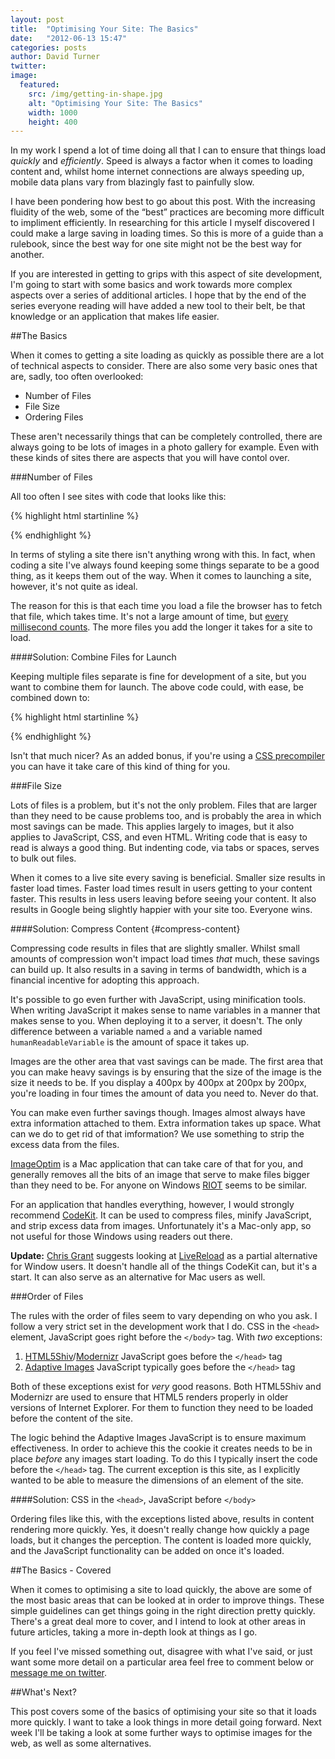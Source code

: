 ```yaml
---
layout: post
title:  "Optimising Your Site: The Basics"
date:   "2012-06-13 15:47"
categories: posts
author: David Turner
twitter:
image:
  featured:
    src: /img/getting-in-shape.jpg
    alt: "Optimising Your Site: The Basics"
    width: 1000
    height: 400
---
```

In my work I spend a lot of time doing all that I can to ensure that things load *quickly* and *efficiently*. Speed is always a factor when it comes to loading content and, whilst home internet connections are always speeding up, mobile data plans vary from blazingly fast to painfully slow.

I have been pondering how best to go about this post. With the increasing fluidity of the web, some of the “best” practices are becoming more difficult to impliment efficiently. In researching for this article I myself discovered I could make a large saving in loading times. So this is more of a guide than a rulebook, since the best way for one site might not be the best way for another.

If you are interested in getting to grips with this aspect of site development, I'm going to start with some basics and work towards more complex aspects over a series of additional articles. I hope that by the end of the series everyone reading will have added a new tool to their belt, be that knowledge or an application that makes life easier.

##The Basics

When it comes to getting a site loading as quickly as possible there are a lot of technical aspects to consider. There are also some very basic ones that are, sadly, too often overlooked:

- Number of Files
- File Size
- Ordering Files

These aren't necessarily things that can be completely controlled, there are always going to be lots of images in a photo gallery for example. Even with these kinds of sites there are aspects that you will have contol over.

###Number of Files

All too often I see sites with code that looks like this:

{% highlight html startinline %}
<link type="text/css" rel="stylesheet" media="screen" href="/style/style_reset.css" />
<link type="text/css" rel="stylesheet" media="screen" href="/style/style_960.css" />
<link type="text/css" rel="stylesheet" media="screen" href="/style/style_structure.css" />
<link type="text/css" rel="stylesheet" media="print" href="/style/style_print.css" />
{% endhighlight %}

In terms of styling a site there isn't anything wrong with this. In fact, when coding a site I've always found keeping some things separate to be a good thing, as it keeps them out of the way. When it comes to launching a site, however, it's not quite as ideal.

The reason for this is that each time you load a file the browser has to fetch that file, which takes time. It's not a large amount of time, but [every millisecond counts][1]. The more files you add the longer it takes for a site to load.

####Solution: Combine Files for Launch

Keeping multiple files separate is fine for development of a site, but you want to combine them for launch. The above code could, with ease, be combined down to:

{% highlight html startinline %}
<link type="text/css" rel="stylesheet" media="screen" href="/style/site.css" />
{% endhighlight %}

Isn't that much nicer? As an added bonus, if you're using a [CSS precompiler][2] you can have it take care of this kind of thing for you.

###File Size

Lots of files is a problem, but it's not the only problem. Files that are larger than they need to be cause problems too, and is probably the area in which most savings can be made. This applies largely to images, but it also applies to JavaScript, CSS, and even HTML. Writing code that is easy to read is always a good thing. But indenting code, via tabs or spaces, serves to bulk out files.

When it comes to a live site every saving is beneficial. Smaller size results in faster load times. Faster load times result in users getting to your content faster. This results in less users leaving before seeing your content. It also results in Google being slightly happier with your site too. Everyone wins.

####Solution: Compress Content {#compress-content}

Compressing code results in files that are slightly smaller. Whilst small amounts of compression won't impact load times *that* much, these savings can build up. It also results in a saving in terms of bandwidth, which is a financial incentive for adopting this approach.

It's possible to go even further with JavaScript, using minification tools. When writing JavaScript it makes sense to name variables in a manner that makes sense to you. When deploying it to a server, it doesn't. The only difference between a variable named `a` and a variable named `humanReadableVariable` is the amount of space it takes up.

Images are the other area that vast savings can be made. The first area that you can make heavy savings is by ensuring that the size of the image is the size it needs to be. If you display a 400px by 400px at 200px by 200px, you're loading in four times the amount of data you need to. Never do that.

You can make even further savings though. Images almost always have extra information attached to them. Extra information takes up space. What can we do to get rid of that imformation? We use something to strip the excess data from the files.

[ImageOptim][] is a Mac application that can take care of that for you, and generally removes all the bits of an image that serve to make files bigger than they need to be. For anyone on Windows [RIOT][] seems to be similar.

For an application that handles everything, however, I would strongly recommend [CodeKit][]. It can be used to compress files, minify JavaScript, and strip excess data from images. Unfortunately it's a Mac-only app, so not useful for those Windows using readers out there.

**Update:** [Chris Grant][] suggests looking at [LiveReload][] as a partial alternative for Window users. It doesn't handle all of the things CodeKit can, but it's a start. It can also serve as an alternative for Mac users as well.

###Order of Files

The rules with the order of files seem to vary depending on who you ask. I follow a very strict set in the development work that I do. CSS in the `<head>` element, JavaScript goes right before the `</body>` tag. With *two* exceptions:

1. [HTML5Shiv][]/[Modernizr][] JavaScript goes before the `</head>` tag
2. [Adaptive Images][] JavaScript typically goes before the `</head>` tag

Both of these exceptions exist for *very* good reasons. Both HTML5Shiv and Modernizr are used to ensure that HTML5 renders properly in older versions of Internet Explorer. For them to function they need to be loaded before the content of the site.

The logic behind the Adaptive Images JavaScript is to ensure maximum effectiveness. In order to achieve this the cookie it creates needs to be in place *before* any images start loading. To do this I typically insert the code before the `</head>` tag. The current exception is this site, as I explicitly wanted to be able to measure the dimensions of an element of the site.

####Solution: CSS in the `<head>`, JavaScript before `</body>`

Ordering files like this, with the exceptions listed above, results in content rendering more quickly. Yes, it doesn't really change how quickly a page loads, but it changes the perception. The content is loaded more quickly, and the JavaScript functionality can be added on once it's loaded.

##The Basics - Covered

When it comes to optimising a site to load quickly, the above are some of the most basic areas that can be looked at in order to improve things. These simple guidelines can get things going in the right direction pretty quickly. There's a great deal more to cover, and I intend to look at other areas in future articles, taking a more in-depth look at things as I go.

If you feel I've missed something out, disagree with what I've said, or just want some more detail on a particular area feel free to comment below or [message me on twitter][3].

##What's Next?

This post covers some of the basics of optimising your site so that it loads more quickly. I want to take a look things in more detail going forward. Next week I'll be taking a look at some further ways to optimise images for the web, as well as some alternatives.

[0]: /optimising-your-site-the-basics/
[1]: http://googlewebmastercentral.blogspot.co.uk/2010/04/using-site-speed-in-web-search-ranking.html
[2]: /sometimes-less-is-more/
[3]: https://twitter.com/intent/tweet?original_referer=&source=Optimising+Your+Site+-+The+Basics&text=@HerrWulf&url=https://davidturner.name/journal/optimising-your-site/

[ImageOptim]: http://imageoptim.com/
[RIOT]: http://luci.criosweb.ro/riot/
[CodeKit]: http://incident57.com/codekit/
[Adaptive Images]: http://adaptive-images.com/
[HTML5Shiv]: http://code.google.com/p/html5shiv/
[Modernizr]: http://modernizr.com/
[Chris Grant]: http://twitter.com/duckbox
[LiveReload]: http://livereload.com/